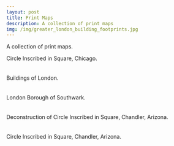 ```yaml
---
layout: post
title: Print Maps
description: A collection of print maps
img: /img/greater_london_building_footprints.jpg
---
```


A collection of print maps.

<div class="col">
	<img class="col" src="{{ site.baseurl }}/img/chicago_circle_in_square_1575sqm.jpg" alt="" title=""/>
</div>
<div class="col caption">
	Circle Inscribed in Square, Chicago.
</div>

<br>
<br>

<div class="col">
	<img class="col" src="{{ site.baseurl }}/img/greater_london_building_footprints.jpg" alt="" title=""/>
</div>
<div class="col caption">
	Buildings of London.
</div>

<br>
<br>

<div class="col">
	<img class="col" src="{{ site.baseurl }}/img/southwark.jpeg" alt="" title=""/>
</div>
<div class="col caption">
	London Borough of Southwark.
</div>

<br>
<br>

<div class="col">
	<img class="col" src="{{ site.baseurl }}/img/deconstruction_3235sqm_circle_inscribed_in_square_chandler_az_ii.png" alt="" title=""/>
</div>
<div class="col caption">
	Deconstruction of Circle Inscribed in Square, Chandler, Arizona.
</div>

<br>
<br>

<div class="col">
	<img class="col" src="{{ site.baseurl }}/img/arizona_cha_phoenix_circle_in_square_3235sqm.png" alt="" title=""/>
</div>
<div class="col caption">
	Circle Inscribed in Square, Chandler, Arizona.
</div>
